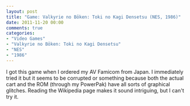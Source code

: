 ```yaml
---
layout: post
title: "Game: Valkyrie no Bōken: Toki no Kagi Densetsu (NES, 1986)"
date: 2011-11-20 00:00
comments: true
categories:
- "Video Games"
- "Valkyrie no Bōken: Toki no Kagi Densetsu"
- "NES"
- "1986"
---
```


I got this game when I ordered my AV Famicom from Japan. I
immediately tried it but it seems to be corrupted or something
because both the actual cart and the ROM (through my PowerPak)
have all sorts of graphical glitches. Reading the Wikipedia page
makes it sound intriguing, but I can't try it.
